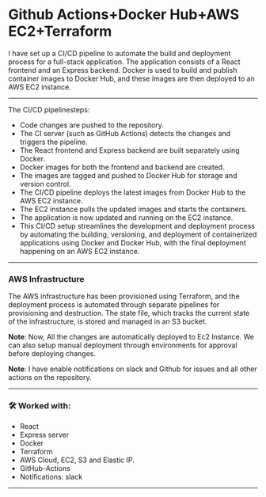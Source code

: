 # Github Actions+Docker Hub+AWS EC2+Terraform

I have set up a CI/CD pipeline to automate the build and deployment process for a full-stack application. The application consists of a React frontend and an Express backend. Docker is used to build and publish container images to Docker Hub, and these images are then deployed to an AWS EC2 instance.

---

The CI/CD pipelinesteps:

- Code changes are pushed to the repository.
- The CI server (such as GitHub Actions) detects the changes and triggers the pipeline.
- The React frontend and Express backend are built separately using Docker.
- Docker images for both the frontend and backend are created.
- The images are tagged and pushed to Docker Hub for storage and version control.
- The CI/CD pipeline deploys the latest images from Docker Hub to the AWS EC2 instance.
- The EC2 instance pulls the updated images and starts the containers.
- The application is now updated and running on the EC2 instance.
- This CI/CD setup streamlines the development and deployment process by automating the building, versioning, and deployment of containerized applications using Docker and Docker Hub, with the final deployment happening on an AWS EC2 instance.
---

### AWS Infrastructure

The AWS infrastructure has been provisioned using Terraform, and the deployment process is automated through separate pipelines for provisioning and destruction. The state file, which tracks the current state of the infrastructure, is stored and managed in an S3 bucket.


**Note**: 
Now, All the changes are automatically deployed to Ec2 Instance. We can also setup manual deployment through environments for approval before deploying changes.

**Note**:
 I have enable notifications on slack and Github for issues and all other actions on the repository.
 
 
---

### 🛠️ Worked with:
* React
* Express server
* Docker
* Terraform 
* AWS Cloud, EC2, S3 and Elastic IP.
* GitHub-Actions
* Notifications: slack


---
